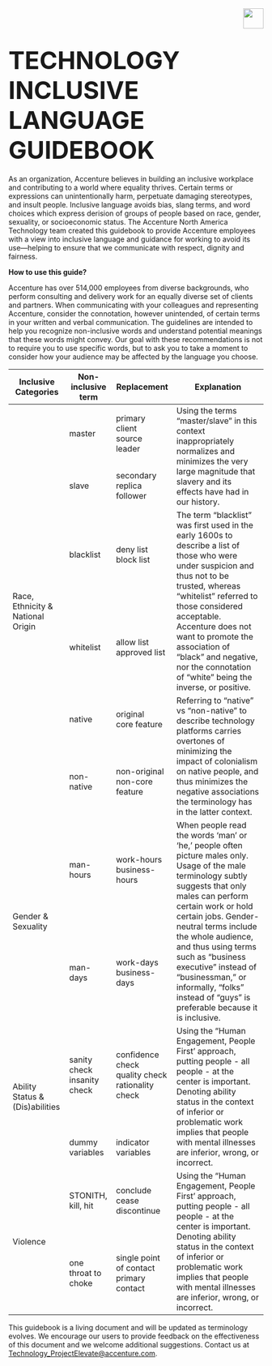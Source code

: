 <img align="right" height="40" src="https://www.accenture.com/t20180820T081710Z__w__/us-en/_acnmedia/Accenture/Dev/Redesign/Acc_Logo_Black_Purple_RGB.png">  
<br />
<br />

# <font size="12">**TECHNOLOGY INCLUSIVE <br />LANGUAGE GUIDEBOOK**</font>

As an organization, Accenture believes in building an inclusive workplace and contributing to a world where equality thrives. Certain terms or expressions can unintentionally harm, perpetuate damaging stereotypes, and insult people. Inclusive language avoids bias, slang terms, and word choices which express derision of groups of people based on race, gender, sexuality, or socioeconomic status.  The Accenture North America Technology team created this guidebook to provide Accenture employees with a view into inclusive language and guidance for working to avoid its use—helping to ensure that we communicate with respect, dignity and fairness.

**How to use this guide?**

Accenture has over 514,000 employees from diverse backgrounds, who perform consulting and delivery work for an equally diverse set of clients and partners. When communicating with your colleagues and representing Accenture, consider the connotation, however unintended, of certain terms in your written and verbal communication. The guidelines are intended to help you recognize non-inclusive words and understand potential meanings that these words might convey. Our goal with these recommendations is not to require you to use specific words, but to ask you to take a moment to consider how your audience may be affected by the language you choose.

<table>
    <thead>
        <tr>
            <th>Inclusive Categories</th>
            <th>Non-inclusive term</th>
            <th>Replacement</th>
            <th>Explanation</th>
        </tr>
    </thead>
    <tbody>
        <tr>
            <td rowspan=6>Race, Ethnicity & National Origin</td>
            <td>master</td>
            <td>primary <br />client <br />source <br />leader</td>
            <td rowspan=2>Using the terms “master/slave” in this context inappropriately normalizes and minimizes the very large magnitude that slavery and its effects have had in our history.</td>
        </tr>
        <tr>
            <td>slave</td>
            <td>secondary <br />replica <br />follower</td>
        </tr>
        <tr>
            <td>blacklist</td>
            <td>deny list <br />block list</td>
            <td rowspan=2>The term “blacklist” was first used in the early 1600s to describe a list of those who were under suspicion and thus not to be trusted, whereas “whitelist” referred to those considered acceptable.  Accenture does not want to promote the association of “black” and negative, nor the connotation of “white” being the inverse, or positive.</td>
        </tr>
        <tr>
            <td>whitelist</td>
            <td>allow list <br />approved list</td>
        </tr>
        <tr>
            <td>native</td>
            <td>original <br />core feature</td>
            <td rowspan=2>Referring to “native” vs “non-native” to describe technology platforms carries overtones of minimizing the impact of colonialism on native people, and thus minimizes the negative associations the terminology has in the latter context.</td>
        </tr>
        <tr>
            <td>non-native</td>
            <td>non-original <br />non-core feature</td>
        </tr>
        <tr>
            <td rowspan=2>Gender & Sexuality</td>
            <td>man-hours</td>
            <td>work-hours <br />business-hours</td>
            <td rowspan=2>When people read the words ‘man’ or ‘he,’ people often picture males only. Usage of the male terminology subtly suggests that only males can perform certain work or hold certain jobs. Gender-neutral terms include the whole audience, and thus using terms such as “business executive” instead of “businessman,” or informally, “folks” instead of “guys” is preferable because it is inclusive.</td>
        </tr>
        <tr>
            <td>man-days</td>
            <td>work-days <br />business-days</td>
        </tr>
        <tr>
            <td rowspan=2>Ability Status & (Dis)abilities</td>
            <td>sanity check <br />insanity check</td>
            <td>confidence check <br />quality check <br />rationality check</td>
            <td rowspan=2>Using the “Human Engagement, People First’ approach, putting people  - all people - at the center is 
            important. Denoting ability status in the context of inferior or problematic work implies that people with mental illnesses are inferior, wrong, or incorrect.</td>
        </tr>
        <tr>
            <td>dummy variables</td>
            <td>indicator variables</td>
        </tr>
        <tr>
            <td rowspan=2>Violence</td>
            <td>STONITH, kill, hit</td>
            <td>conclude <br />cease <br />discontinue</td>
            <td rowspan=2>Using the “Human Engagement, People First’ approach, putting people  - all people - at the center is 
            important. Denoting ability status in the context of inferior or problematic work implies that people with mental illnesses are inferior, wrong, or incorrect.</td>
        </tr>
        <tr>
            <td>one throat to choke</td>
            <td>single point of contact <br />primary contact</td>
        </tr>
    </tbody>
</table>


This guidebook is a living document and will be updated as terminology evolves. We encourage our users to provide feedback on the effectiveness of this document and we welcome additional suggestions. Contact us at [Technology\_ProjectElevate@accenture.com](mailto:Technology_ProjectElevate@accenture.com).

